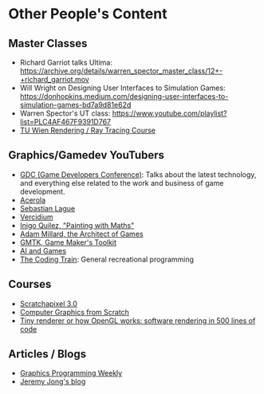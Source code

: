 Other People's Content
======================

Master Classes
--------------

* Richard Garriot talks Ultima: https://archive.org/details/warren_spector_master_class/12+-+richard_garriot.mov
* Will Wright on Designing User Interfaces to Simulation Games: https://donhopkins.medium.com/designing-user-interfaces-to-simulation-games-bd7a9d81e62d
* Warren Spector's UT class: https://www.youtube.com/playlist?list=PLC4AF467F9391D767
* [TU Wien Rendering / Ray Tracing Course](https://www.youtube.com/playlist?list=PLujxSBD-JXgnGmsn7gEyN28P1DnRZG7qi)


Graphics/Gamedev YouTubers
--------------------------

* [GDC (Game Developers Conference)](https://www.youtube.com/@Gdconf):
  Talks about the latest technology, and everything else related to the
  work and business of game development.
* [Acerola](https://www.youtube.com/@Acerola_t)
* [Sebastian Lague](https://www.youtube.com/@SebastianLague)
* [Vercidium](https://www.youtube.com/@Vercidium)
* [Inigo Quilez, "Painting with Maths"](https://www.youtube.com/@InigoQuilez)
* [Adam Millard, the Architect of Games](https://www.youtube.com/@ArchitectofGames)
* [GMTK, Game Maker's Toolkit](https://www.youtube.com/@GMTK)
* [AI and Games](https://www.youtube.com/@AIandGames)
* [The Coding Train](https://www.youtube.com/@TheCodingTrain): General recreational programming


Courses
-------

* [Scratchapixel 3.0](https://www.scratchapixel.com/)
* [Computer Graphics from Scratch](https://www.gabrielgambetta.com/computer-graphics-from-scratch/)
* [Tiny renderer or how OpenGL works: software rendering in 500 lines of code](https://github.com/ssloy/tinyrenderer/wiki)


Articles / Blogs
----------------

* [Graphics Programming Weekly](https://www.jendrikillner.com/article_database/)
* [Jeremy Jong's blog](https://www.jeremyong.com/)
